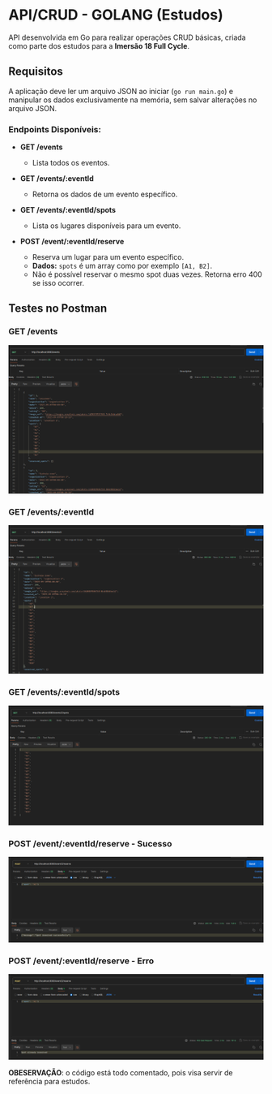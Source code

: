 # API/CRUD - GOLANG (Estudos)

API desenvolvida em Go para realizar operações CRUD básicas, criada como parte dos estudos para a **Imersão 18 Full Cycle**.

## Requisitos

A aplicação deve ler um arquivo JSON ao iniciar (`go run main.go`) e manipular os dados exclusivamente na memória, sem salvar alterações no arquivo JSON.

### Endpoints Disponíveis:

- **GET /events**
  - Lista todos os eventos.

- **GET /events/:eventId**
  - Retorna os dados de um evento específico.

- **GET /events/:eventId/spots**
  - Lista os lugares disponíveis para um evento.

- **POST /event/:eventId/reserve**
  - Reserva um lugar para um evento específico.
  - **Dados:** `spots` é um array como por exemplo `[A1, B2]`.
  - Não é possível reservar o mesmo spot duas vezes. Retorna erro 400 se isso ocorrer.

## Testes no Postman

### GET /events
![Listar todos os eventos](https://github.com/JessanyKaline/api-golang-crud/blob/main/postman-test/GET-events.png)

### GET /events/:eventId
![Listar os dados de um evento](https://github.com/JessanyKaline/api-golang-crud/blob/main/postman-test/GET-eventById.png)

### GET /events/:eventId/spots
![Listar os lugares de um evento](https://github.com/JessanyKaline/api-golang-crud/blob/main/postman-test/GET-spots.png)

### POST /event/:eventId/reserve - Sucesso
![Reservar um lugar - Sucesso](https://github.com/JessanyKaline/api-golang-crud/blob/main/postman-test/POST-sucessfulyReserve.png)

### POST /event/:eventId/reserve - Erro
![Reservar um lugar - Erro](https://github.com/JessanyKaline/api-golang-crud/blob/main/postman-test/POST-%20alreadyReserved.png)

**OBESERVAÇÃO**: o código está todo comentado, pois visa servir de referência para estudos.
